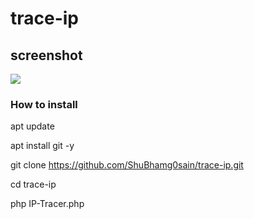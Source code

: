 # trace-ip

## screenshot
![ ](https://github.com/ShuBhamg0sain/trace-ip/blob/master/Screenshot_20200922_073517.jpg)


### How to install 

apt update

apt install git -y

git clone https://github.com/ShuBhamg0sain/trace-ip.git

cd trace-ip

php IP-Tracer.php
